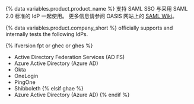 {% data variables.product.product_name %} 支持 SAML SSO 与采用 SAML 2.0 标准的 IdP 一起使用。 更多信息请参阅 OASIS 网站上的 [SAML Wiki](https://wiki.oasis-open.org/security)。

{% data variables.product.company_short %} officially supports and internally tests the following IdPs.

{% ifversion fpt or ghec or ghes %}
- Active Directory Federation Services (AD FS)
- Azure Active Directory (Azure AD)
- Okta
- OneLogin
- PingOne
- Shibboleth
{% elsif ghae %}
- Azure Active Directory (Azure AD)
{% endif %}
